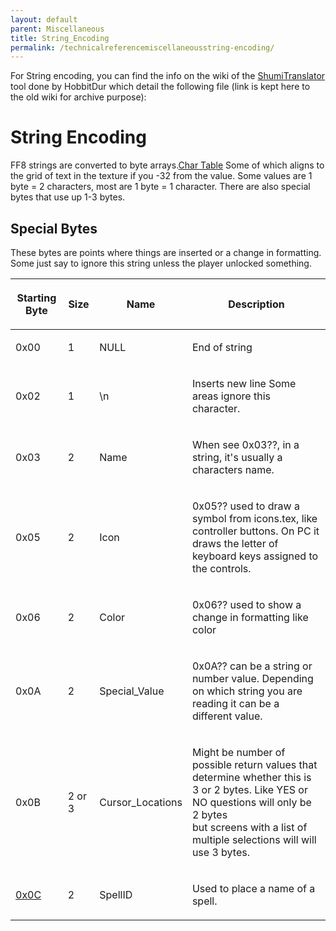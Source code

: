 ```yaml
---
layout: default
parent: Miscellaneous
title: String_Encoding
permalink: /technicalreferencemiscellaneousstring-encoding/
---
```

 For String encoding, you can  find the info on the wiki of the [ShumiTranslator](https://github.com/HobbitDur/ShumiTranslator/wiki/FF8_char) tool done by HobbitDur which detail the following file (link is kept here to the old wiki for archive purpose):

# String Encoding

FF8 strings are converted to byte arrays.[Char Table](https://sourceforge.net/p/ifrit/code-0/HEAD/tree/trunk%20ifrit-code-0/Resources/textformat.ifr) Some of which aligns to the grid of text in the texture if you -32 from the value. Some values are 1 byte = 2 characters, most are 1 byte = 1 character. There are also special bytes that use up 1-3 bytes.

## Special Bytes

These bytes are points where things are inserted or a change in formatting. Some just say to ignore this string unless the player unlocked something.

<table><thead><tr class="header"><th><p>Starting Byte</p></th><th><p>Size</p></th><th><p>Name</p></th><th><p>Description</p></th></tr></thead><tbody><tr class="odd"><td><p>0x00</p></td><td><p>1</p></td><td><p>NULL</p></td><td><p>End of string</p></td></tr><tr class="even"><td><p>0x02</p></td><td><p>1</p></td><td><p>\n</p></td><td><p>Inserts new line Some areas ignore this character.</p></td></tr><tr class="odd"><td><p>0x03</p></td><td><p>2</p></td><td><p>Name</p></td><td><p>When see 0x03??, in a string, it's usually a characters name.</p></td></tr><tr class="even"><td><p>0x05</p></td><td><p>2</p></td><td><p>Icon</p></td><td><p>0x05?? used to draw a symbol from icons.tex, like controller buttons. On PC it draws the letter of keyboard keys assigned to the controls.</p></td></tr><tr class="odd"><td><p>0x06</p></td><td><p>2</p></td><td><p>Color</p></td><td><p>0x06?? used to show a change in formatting like color</p></td></tr><tr class="even"><td><p>0x0A</p></td><td><p>2</p></td><td><p>Special_Value</p></td><td><p>0x0A?? can be a string or number value. Depending on which string you are reading it can be a different value.</p></td></tr><tr class="odd"><td><p>0x0B</p></td><td><p>2 or 3</p></td><td><p>Cursor_Locations</p></td><td><p>Might be number of possible return values that determine whether this is 3 or 2 bytes. Like YES or NO questions will only be 2 bytes<br />
but screens with a list of multiple selections will will use 3 bytes.</p></td></tr><tr class="even"><td><p><a href="http://forums.qhimm.com/index.php?topic=17120.msg243579#msg243579">0x0C</a></p></td><td><p>2</p></td><td><p>SpellID</p></td><td><p>Used to place a name of a spell.</p></td></tr></tbody></table>
